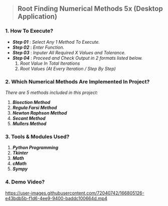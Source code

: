 > ## Root Finding Numerical Methods 5x (Desktop Application)

### 1. How To Execute?
  - ***Step 01*** : *Select Any 1 Method To Execute.*
  - ***Step 02*** : *Enter Function.*
  - ***Step 03*** : *Inputer All Required X Values and Tolerance.*
  - ***Step 04*** : *Proceed and Check Output in 2 formats listed below.*
      1. *Root Value In Total Iterations*
      2. *Root Values (At Every Iteration / Step By Step)*

### 2. Which Numerical Methods Are Implemented In Project?
*There are 5 methods included in this project:*
  1) ***Bisection Method***
  2) ***Regula Farsi Method***
  3) ***Newton Raphson Method***
  4) ***Secant Method***
  5) ***Mullers Method***

### 3. Tools & Modules Used?
  1. ***Python Programming***
  2. ***Tkinter***
  3. ***Math***
  4. ***cMath***
  5. ***Sympy***

### 4. Demo Video?

https://user-images.githubusercontent.com/72040742/166805126-e43bdb5b-f1d6-4ee9-9400-baddc100664d.mp4


